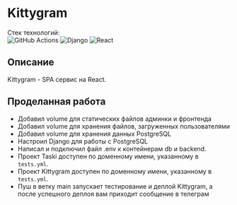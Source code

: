 #  Kittygram
Стек технологий:<br>
![GitHub Actions](https://img.shields.io/badge/github%20actions-%232671E5.svg?style=for-the-badge&logo=githubactions&logoColor=white)
![Django](https://img.shields.io/badge/django-%23092E20.svg?style=for-the-badge&logo=django&logoColor=white)
![React](https://img.shields.io/badge/react-%2320232a.svg?style=for-the-badge&logo=react&logoColor=%2361DAFB)
## Описание
Kittygram - SPA сервис на React. 
## Проделанная работа
- Добавил volume для статических файлов админки и фронтенда
- Добавил volume для хранения файлов, загруженных пользователями
- Добавил volume для хранения данных PostgreSQL
- Настроил Django для работы с PostgreSQL
- Написал и подключил файл .env к контейнерам db и backend.
- Проект Taski доступен по доменному имени, указанному в `tests.yml`.
- Проект Kittygram доступен по доменному имени, указанному в `tests.yml`.
- Пуш в ветку main запускает тестирование и деплой Kittygram, а после успешного деплоя вам приходит сообщение в телеграм

